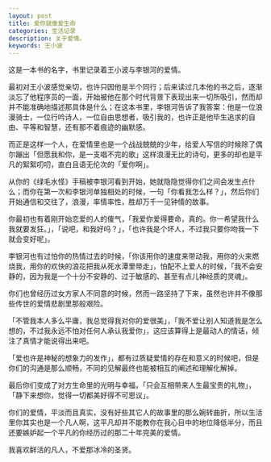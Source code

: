 ```yaml
---
layout: post
title: 爱你就像爱生命
categories: 生活记录
description: 关于爱情。
keywords: 王小波
---
```


这是一本书的名字，书里记录着王小波与李银河的爱情。

最初对王小波感觉亲切，也许只因他是半个同行；后来读过几本他的书之后，逐渐淡忘了他程序员的一面，开始被他在那个时代背景下表现出来一切所吸引，然而却并不能准确地描述那具体是什么；在这本书里，李银河告诉了我答案：他是一位浪漫骑士，一位行吟诗人，一位自由思想者，吸引我的，也许正是他毕生追求的自由、平等和智慧，还有那不着痕迹的幽默感。

而正是这样一个人，在爱情里也是一个战战兢兢的少年，给爱人写信的时候除了偶尔蹦出「但愿我和你，是一支唱不完的歌」这样浪漫无比的诗句，更多的却也是平凡的絮絮叨叨，直白且语无伦次的「爱你啊」。

从你的《绿毛水怪》手稿被李银河看到开始，她就隐隐觉得你们之间会发生点什么；而你在第一次和李银河单独相处的时候，一句「你看我怎么样？」，然后你们开始通信和交往了，浪漫，率情率性，胜却万千一见钟情的故事。

你最初也有着刚开始恋爱的人的傻气，「我爱你爱得要命，真的。你一希望我什么我就要发狂。」，「说吧，和我好吗？」，「也许我是个坏人，不过我只要你吻我一下就会变好呢」。

李银河也有过怕你的热情过去的时候，「你该用你的速度来带动我，用你的火来燃烧我，用你的欢快的浪花把我从死水潭里带走」，怕配不上爱人的时候，「我不会安静的，因为我是一个十分不安静的、过于敏感的、甚至有点儿神经质的灵魂」。

你们也曾经历过女方家人不同意的时候，然而一路坚持了下来，虽然也许并不像那些传世的爱情悲剧里那般艰险。

「不管我本人多么平庸，我总觉得我对你的爱很美」，「我不爱让别人知道我是怎么想的，不过我永远不怕对任何人承认我爱你」，这应该算得上是最动人的情话，倾注了真情才能说得出来吧。

「爱也许是神秘的想象力的发作」，都有过质疑爱情的存在和意义的时候吧，但是你们的沟通是那么顺畅，不同的见解最终也能被相互的阐述和理解化解掉。

最后你们变成了对方生命里的光明与幸福，「只会互相带来人生最宝贵的礼物」，「静下来想你，觉得一切都美好得不可思议」。

你们的爱情，平淡而且真实，没有好些其它人的故事里的那么婉转曲折，所以生活里你其实也是一个凡人啊，这平凡却并不能教你在我心目中的地位降低半分，而且还要嫉妒起一个平凡的你经历过的那二十年完美的爱情。

我喜欢鲜活的凡人，不爱那冰冷的圣贤。
